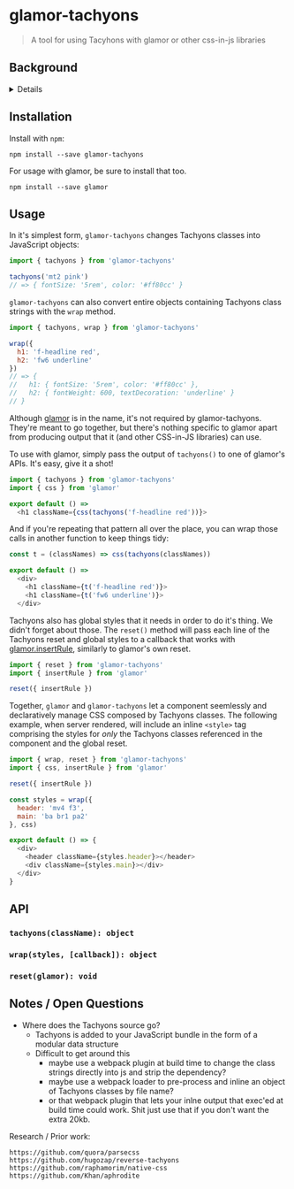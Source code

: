 # glamor-tachyons

> A tool for using Tacyhons with glamor or other css-in-js libraries

## Background

<details>
In 2016 and 2017, we've been using Tachyons for a good portion of our CSS at Credit Karma. With a large number of people across different teams all working on different pieces of the product in parallel, we've found some useful patterns for improving the developer experience of using Tachyons. Here's what an average component might look like:

```js
const styles = {
  header: 'mv4 f3',
  main: 'ba br1 pa2'
}

export default () => {
  <div>
    <header className={styles.header}></header>
    <div className={styles.main}></div>
  </div>
}
```

We started using this "page object" pattern to not repeat identical Tachyons `className` strings. The pattern helps with readability, especially when navigating another team's project. It can consolidate some of the business logic that stateful components often have around `className`. It's less cognative load than our previous approach (webpack + sass + extract text plugin) and doesn't require an extra build step.

It's less cognative load than our previous approach (webpack + sass + extract text plugin) and doesn't require an extra build step. Plus, it makes overridding styling for a shared component much easier to add.

But in several ways this pattern is less than ideal:

1. **Lacks strong enforcement.** There's no garauntee that every tachyons class will make it into your `styles` object.
2. **Relies on an external systems.** We load Tachyons through a Sass build pipeline in Webpack, so shared modules tend to depend on Tachyons implicitly to avoid duplicating it in downstream builds. Sad!
3. **Reusable components require extra work.** If you want to reuse a component but alter some it's tacyhons classes, you need to expose extra props and provide a good way of merging them. No matter how you do it, there's more work to add a consistent, well-documented api.
4. **Anything goes when Tachyons can't support what you're trying to do.** Inline styles, individual Sass files, and other imported sass/css modules are all used as work arounds across our projects.

On top of that, there are a few recent trends in CSS / browser performance that are hard to do in our current setup.

* Removing unused styles from the payload
* Inlining styles in the `<head>` to avoid blocking the render while CSS downloads
* CSS-in-JS techniques are gaining traction and libraries are becoming battle-hardened

Not to mention that our page object pattern is already CSS-in-JS! The natural conclusion was to survey the CSS-in-JS landscape and attempt to augment our in-house solution with some updated tooling under the hood.
</details>

## Installation

Install with `npm`:

```shell
npm install --save glamor-tachyons
```

For usage with glamor, be sure to install that too.

```shell
npm install --save glamor
```

## Usage

In it's simplest form, `glamor-tachyons` changes Tachyons classes into JavaScript objects:

```js
import { tachyons } from 'glamor-tachyons'

tachyons('mt2 pink')
// => { fontSize: '5rem', color: '#ff80cc' }
```

`glamor-tachyons` can also convert entire objects containing Tachyons class strings with the `wrap` method.

```js
import { tachyons, wrap } from 'glamor-tachyons'

wrap({
  h1: 'f-headline red',
  h2: 'fw6 underline'
})
// => {
//   h1: { fontSize: '5rem', color: '#ff80cc' },
//   h2: { fontWeight: 600, textDecoration: 'underline' }
// }
```

Although [glamor](https://github.com/threepointone/glamor) is in the name, it's not required by glamor-tachyons. They're meant to go together, but there's nothing specific to glamor apart from producing output that it (and other CSS-in-JS libraries) can use.

To use with glamor, simply pass the output of `tachyons()` to one of glamor's APIs. It's easy, give it a shot!

```js
import { tachyons } from 'glamor-tachyons'
import { css } from 'glamor'

export default () =>
  <h1 className={css(tachyons('f-headline red'))}>
```

And if you're repeating that pattern all over the place, you can wrap those calls in another function to keep things tidy:

```js
const t = (classNames) => css(tachyons(classNames))

export default () => 
  <div>
    <h1 className={t('f-headline red')}>
    <h1 className={t('fw6 underline')}>
  </div>
```

Tachyons also has global styles that it needs in order to do it's thing. We didn't forget about those. The `reset()` method will pass each line of the Tachyons reset and global styles to a callback that works with [glamor.insertRule](https://github.com/threepointone/glamor/blob/6634946ed433bca8098a507022250717f8029029/src/reset.js#L1), similarly to glamor's own reset.

```js
import { reset } from 'glamor-tachyons'
import { insertRule } from 'glamor'

reset({ insertRule })
```

Together, `glamor` and `glamor-tachyons` let a component seemlessly and declaratively manage CSS composed by Tachyons classes. The following example, when server rendered, will include an inline `<style>` tag comprising the styles for _only_ the Tachyons classes referenced in the component and the global reset.

```js
import { wrap, reset } from 'glamor-tachyons'
import { css, insertRule } from 'glamor'

reset({ insertRule })

const styles = wrap({
  header: 'mv4 f3',
  main: 'ba br1 pa2'
}, css)

export default () => {
  <div>
    <header className={styles.header}></header>
    <div className={styles.main}></div>
  </div>
}
```

## API

### `tachyons(className): object`

### `wrap(styles, [callback]): object`

### `reset(glamor): void`

## Notes / Open Questions

* Where does the Tachyons source go?
  * Tachyons is added to your JavaScript bundle in the form of a modular data structure
  * Difficult to get around this
    * maybe use a webpack plugin at build time to change the class strings directly into js and strip the dependency?
    * maybe use a webpack loader to pre-process and inline an object of Tachyons classes by file name?
    * or that webpack plugin that lets your inlne output that exec'ed at build time could work. Shit just use that if you don't want the extra 20kb.


Research / Prior work:
```
https://github.com/quora/parsecss
https://github.com/hugozap/reverse-tachyons
https://github.com/raphamorim/native-css
https://github.com/Khan/aphrodite
```